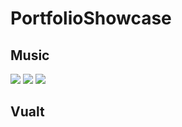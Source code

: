 # PortfolioShowcase

## Music
![](https://media.discordapp.net/attachments/484801932528189461/585430482016272394/unknown.png?width=1192&height=671)
![](https://media.discordapp.net/attachments/484801932528189461/585430564983799810/unknown.png?width=1192&height=671)
![](https://media.discordapp.net/attachments/484801932528189461/585431519154143245/unknown.png?width=1192&height=671)
## Vualt
![]()
![]()
![]()
![]()
